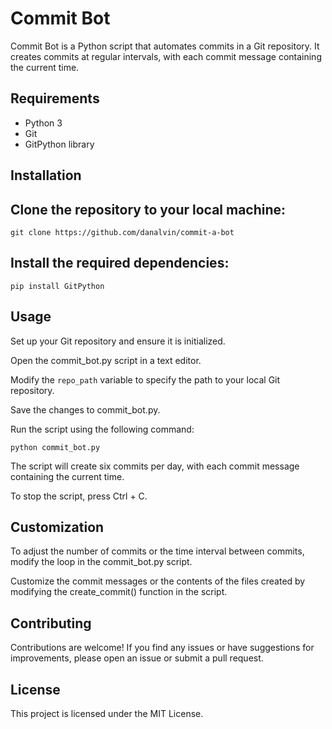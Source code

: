 # Commit Bot

Commit Bot is a Python script that automates commits in a Git repository. It creates commits at regular intervals, with each commit message containing the current time.

## Requirements

- Python 3
- Git
- GitPython library

## Installation

## Clone the repository to your local machine:

   ``` git clone https://github.com/danalvin/commit-a-bot ```

## Install the required dependencies:

``` pip install GitPython ```

## Usage
Set up your Git repository and ensure it is initialized.

Open the commit_bot.py script in a text editor.

Modify the ``` repo_path ``` variable to specify the path to your local Git repository.

Save the changes to commit_bot.py.

Run the script using the following command:

``` python commit_bot.py ```


The script will create six commits per day, with each commit message containing the current time.

To stop the script, press Ctrl + C.

## Customization
To adjust the number of commits or the time interval between commits, modify the loop in the commit_bot.py script.

Customize the commit messages or the contents of the files created by modifying the create_commit() function in the script.

## Contributing

Contributions are welcome! If you find any issues or have suggestions for improvements, please open an issue or submit a pull request.

## License
This project is licensed under the MIT License.